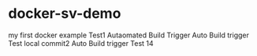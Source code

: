 # docker-sv-demo
my first docker example
Test1 Autaomated Build Trigger
Auto Build trigger Test local commit2
Auto Build trigger Test 14

